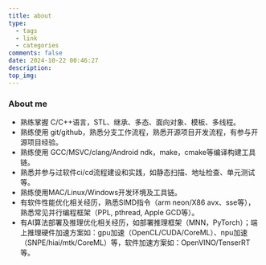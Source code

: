 ```yaml
---
title: about
type:
  - tags
  - link
  - categories
comments: false
date: 2024-10-22 00:46:27
description:
top_img:
---
```


### About me

-	熟练掌握 C/C++语言，STL、继承、多态、面向对象、模板、多线程。
-	熟练使用 git/github，熟悉分支工作流程，熟悉开源项目开发流程，有参与开源项目经验。
-	熟练使用 GCC/MSVC/clang/Android ndk，make，cmake等编译构建工具链。
- 熟悉并参与过软件ci/cd流程建设和实践，如静态扫描、地址检查、单元测试等。
-	熟练使用MAC/Linux/Windows开发环境及工具链。
- 有软件性能优化相关经历，熟悉SIMD指令（arm neon/X86 avx、sse等），熟悉常见并行编程框架（PPL, pthread, Apple GCD等）。
- 有AI算法部署及推理优化相关经历，如部署推理框架（MNN，PyTorch）；端上推理硬件加速方案如：gpu加速（OpenCL/CUDA/CoreML）、npu加速（SNPE/hiai/mtk/CoreML）等，软件加速方案如：OpenVINO/TenserRT等。

